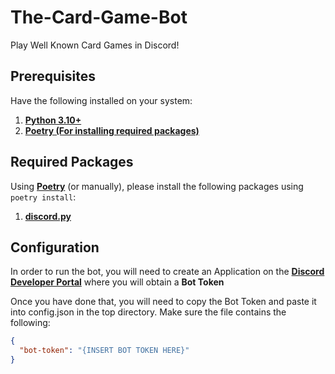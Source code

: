 # The-Card-Game-Bot
Play Well Known Card Games in Discord!

## Prerequisites

Have the following installed on your system:

1. **[Python 3.10+](https://www.python.org/downloads/)**
2. **[Poetry (For installing required packages)](https://python-poetry.org/docs/#installation)**

## Required Packages

Using **[Poetry](https://python-poetry.org/docs/#installation)** (or manually), please install the following packages using `poetry install`: 

1. **[discord.py](https://pypi.org/project/discord.py)**

## Configuration

In order to run the bot, you will need to create an Application on the **[Discord Developer Portal](https://www.discord.com/developers)** where you will obtain a **Bot Token**

Once you have done that, you will need to copy the Bot Token and paste it into config.json in the top directory. Make sure the file contains the following:

```json
{
  "bot-token": "{INSERT BOT TOKEN HERE}"
}
```
